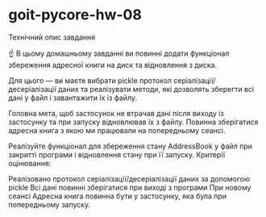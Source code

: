 # goit-pycore-hw-08
Технiчний опис завдання

☝ В цьому домашньому завданні ви повинні додати функціонал збереження адресної книги на диск та відновлення з диска.


Для цього — ви маєте вибрати pickle протокол серіалізації/десеріалізації даних та реалізувати методи, які дозволять зберегти всі дані у файл і завантажити їх із файлу.



Головна мета, щоб застосунок не втрачав дані після виходу із застосунку та при запуску відновлював їх з файлу. Повинна зберігатися адресна книга з якою ми працювали на попередньому сеансі.



Реалізуйте функціонал для збереження стану AddressBook у файл при закритті програми і відновлення стану при її запуску.
Критерії оцінювання:

Реалізовано протокол серіалізації/десеріалізації даних за допомогою pickle
Всі дані повинні зберігатися при виході з програми
При новому сеансі Адресна книга повинна бути у застосунку, яка була при попередньому запуску.